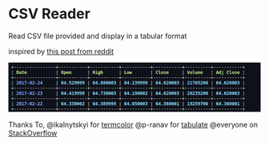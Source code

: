 # CSV Reader

Read CSV file provided and display in a tabular format

inspired by [this post from reddit](https://www.reddit.com/r/unixporn/comments/wrcwkz/oc_birthday_tracker_i_dont_know_why_i_made_this/?utm_source=share&utm_medium=web2x&context=3)

![output](output.png)


Thanks To,
    @ikalnytskyi for [termcolor](https://github.com/ikalnytskyi/termcolor)
    @p-ranav for [tabulate](https://github.com/p-ranav/tabulate)
    @everyone on [StackOverflow](https://www.stackoverflow.com)